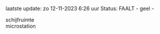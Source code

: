 laatste update: 
zo 12-11-2023  6:26   uur 
Status: FAALT - geel - 
<div class="service Y">schijfruimte</div><div class="service Y">microstation</div>